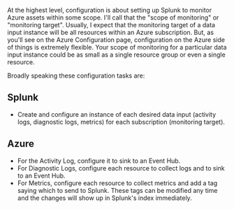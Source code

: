 At the highest level, configuration is about setting up Splunk to monitor Azure assets within some scope. I'll call that the "scope of monitoring" or "monitoring target". Usually, I expect that the monitoring target of a data input instance will be all resources within an Azure subscription. But, as you'll see on the Azure Configuration page, configuration on the Azure side of things is extremely flexible. Your scope of monitoring for a particular data input instance could be as small as a single resource group or even a single resource.

Broadly speaking these configuration tasks are:

## Splunk
* Create and configure an instance of each desired data input (activity logs, diagnostic logs, metrics) for each subscription (monitoring target).

## Azure
* For the Activity Log, configure it to sink to an Event Hub.
* For Diagnostic Logs, configure each resource to collect logs and to sink to an Event Hub.
* For Metrics, configure each resource to collect metrics and add a tag saying which to send to Splunk. These tags can be modified any time and the changes will show up in Splunk's index immediately.
